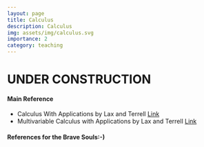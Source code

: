 ```yaml
---
layout: page
title: Calculus
description: Calculus
img: assets/img/calculus.svg
importance: 2
category: teaching
---
```


# UNDER CONSTRUCTION

#### Main Reference

- Calculus With Applications by Lax and Terrell [Link](https://link.springer.com/book/10.1007/978-1-4614-7946-8)
- Multivariable Calculus with Applications by Lax and Terrell [Link](https://link.springer.com/book/10.1007/978-3-319-74073-7)

#### References for the Brave Souls:-)
